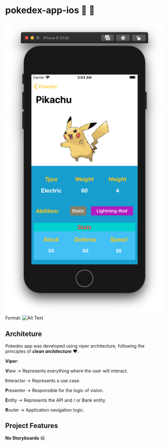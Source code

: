 # pokedex-app-ios :iphone: :apple:

![Pikachu](/appImages/pikachu.png)
Format: ![Alt Text](url)


## Architeture

Pokedex app was developed using viper architecture, following the principles of _**clean architecture**_ :heart:.

**Viper**:

**V**iew -> Represents everything where the user will interact. <p> 
**I**nteractor -> Represents a use case. <p>
**P**resenter -> Responsible for the logic of vision. <p>
**E**ntity -> Represents the API and / or Bank entity. <p>
**R**outer -> Application navigation logic.<p>

## Project Features

**No Storyboards** :smiley:


